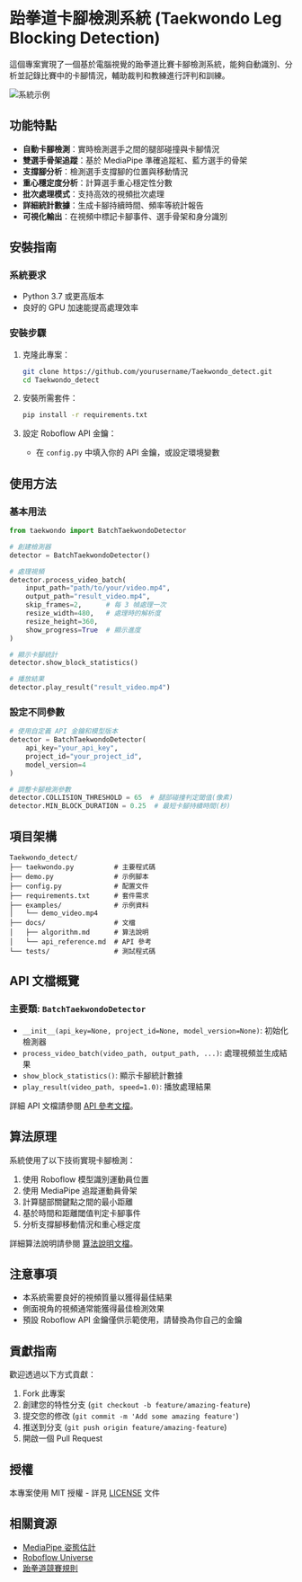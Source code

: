 # 跆拳道卡腳檢測系統 (Taekwondo Leg Blocking Detection)

這個專案實現了一個基於電腦視覺的跆拳道比賽卡腳檢測系統，能夠自動識別、分析並記錄比賽中的卡腳情況，輔助裁判和教練進行評判和訓練。

![系統示例](examples/example_screenshot.png)

## 功能特點

- **自動卡腳檢測**：實時檢測選手之間的腿部碰撞與卡腳情況
- **雙選手骨架追蹤**：基於 MediaPipe 準確追蹤紅、藍方選手的骨架
- **支撐腳分析**：檢測選手支撐腳的位置與移動情況
- **重心穩定度分析**：計算選手重心穩定性分數
- **批次處理模式**：支持高效的視頻批次處理
- **詳細統計數據**：生成卡腳持續時間、頻率等統計報告
- **可視化輸出**：在視頻中標記卡腳事件、選手骨架和身分識別

## 安裝指南

### 系統要求

- Python 3.7 或更高版本
- 良好的 GPU 加速能提高處理效率

### 安裝步驟

1. 克隆此專案：
   ```bash
   git clone https://github.com/yourusername/Taekwondo_detect.git
   cd Taekwondo_detect
   ```

2. 安裝所需套件：
   ```bash
   pip install -r requirements.txt
   ```

3. 設定 Roboflow API 金鑰：
   - 在 `config.py` 中填入你的 API 金鑰，或設定環境變數

## 使用方法

### 基本用法

```python
from taekwondo import BatchTaekwondoDetector

# 創建檢測器
detector = BatchTaekwondoDetector()

# 處理視頻
detector.process_video_batch(
    input_path="path/to/your/video.mp4", 
    output_path="result_video.mp4", 
    skip_frames=2,      # 每 3 幀處理一次
    resize_width=480,   # 處理時的解析度
    resize_height=360,  
    show_progress=True  # 顯示進度
)

# 顯示卡腳統計
detector.show_block_statistics()

# 播放結果
detector.play_result("result_video.mp4")
```

### 設定不同參數

```python
# 使用自定義 API 金鑰和模型版本
detector = BatchTaekwondoDetector(
    api_key="your_api_key",
    project_id="your_project_id",
    model_version=4
)

# 調整卡腳檢測參數
detector.COLLISION_THRESHOLD = 65  # 腿部碰撞判定閾值(像素)
detector.MIN_BLOCK_DURATION = 0.25  # 最短卡腳持續時間(秒)
```

## 項目架構

```
Taekwondo_detect/
├── taekwondo.py          # 主要程式碼
├── demo.py               # 示例腳本
├── config.py             # 配置文件
├── requirements.txt      # 套件需求
├── examples/             # 示例資料
│   └── demo_video.mp4
├── docs/                 # 文檔
│   ├── algorithm.md      # 算法說明
│   └── api_reference.md  # API 參考
└── tests/                # 測試程式碼
```

## API 文檔概覽

### 主要類: `BatchTaekwondoDetector`

- `__init__(api_key=None, project_id=None, model_version=None)`: 初始化檢測器
- `process_video_batch(video_path, output_path, ...)`: 處理視頻並生成結果
- `show_block_statistics()`: 顯示卡腳統計數據
- `play_result(video_path, speed=1.0)`: 播放處理結果

詳細 API 文檔請參閱 [API 參考文檔](docs/api_reference.md)。

## 算法原理

系統使用了以下技術實現卡腳檢測：

1. 使用 Roboflow 模型識別運動員位置
2. 使用 MediaPipe 追蹤運動員骨架
3. 計算腿部關鍵點之間的最小距離
4. 基於時間和距離閾值判定卡腳事件
5. 分析支撐腳移動情況和重心穩定度

詳細算法說明請參閱 [算法說明文檔](docs/algorithm.md)。

## 注意事項

- 本系統需要良好的視頻質量以獲得最佳結果
- 側面視角的視頻通常能獲得最佳檢測效果
- 預設 Roboflow API 金鑰僅供示範使用，請替換為你自己的金鑰

## 貢獻指南

歡迎透過以下方式貢獻：

1. Fork 此專案
2. 創建您的特性分支 (`git checkout -b feature/amazing-feature`)
3. 提交您的修改 (`git commit -m 'Add some amazing feature'`)
4. 推送到分支 (`git push origin feature/amazing-feature`)
5. 開啟一個 Pull Request

## 授權

本專案使用 MIT 授權 - 詳見 [LICENSE](LICENSE) 文件

## 相關資源

- [MediaPipe 姿態估計](https://google.github.io/mediapipe/solutions/pose.html)
- [Roboflow Universe](https://universe.roboflow.com/)
- [跆拳道競賽規則](https://www.worldtaekwondo.org/rules/)